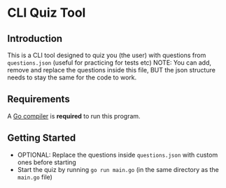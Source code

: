 # CLI Quiz Tool

## Introduction

This is a CLI tool designed to quiz you (the user) with questions from `questions.json` (useful for practicing for tests etc) NOTE: You can add, remove and replace the questions inside this file,
BUT the json structure needs to stay the same for the code to work.

## Requirements

A [Go compiler](https://go.dev/dl/) is **required** to run this program.

## Getting Started

- OPTIONAL: Replace the questions inside `questions.json` with custom ones before starting
- Start the quiz by running `go run main.go` (in the same directory as the `main.go` file)
